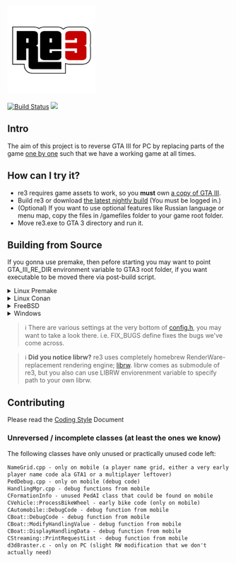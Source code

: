<img src="https://github.com/GTAmodding/re3/blob/master/logo.png?raw=true" alt="re3 logo" width="200">

[![Build Status](https://img.shields.io/endpoint.svg?url=https%3A%2F%2Factions-badge.atrox.dev%2FGTAmodding%2Fre3%2Fbadge%3Fref%3Dmaster&style=flat)](https://actions-badge.atrox.dev/GTAmodding/re3/goto?ref=master)
<a href="https://discord.gg/aKYAwCx92H"><img src="https://img.shields.io/badge/discord-join-7289DA.svg?logo=discord&longCache=true&style=flat" /></a>

## Intro

The aim of this project is to reverse GTA III for PC by replacing
parts of the game [one by one](https://en.wikipedia.org/wiki/Ship_of_Theseus)
such that we have a working game at all times.

## How can I try it?

- re3 requires game assets to work, so you **must** own [a copy of GTA III](https://store.steampowered.com/app/12100/Grand_Theft_Auto_III/).
- Build re3 or download [the latest nightly build](https://github.com/GTAmodding/re3/actions) (You must be logged in.)
- (Optional) If you want to use optional features like Russian language or menu map, copy the files in /gamefiles folder to your game root folder.
- Move re3.exe to GTA 3 directory and run it.

## Building from Source  

If you gonna use premake, then pefore starting you may want to point GTA_III_RE_DIR environment variable to GTA3 root folder, if you want executable to be moved there via post-build script.

<details><summary>Linux Premake</summary>

For Linux using premake, proceed: [Building on Linux](https://github.com/GTAmodding/re3/wiki/Building-on-Linux)

</details>

<details><summary>Linux Conan</summary>

Obtain source code.
```
git clone https://github.com/GTAmodding/re3.git
cd re3
git submodule init
git submodule update --recursive
```
Install python and conan, and then run build.
```
conan export vendor/librw librw/master@
mkdir build
cd build
conan install .. re3/master@ -if build -o re3:audio=openal -o librw:platform=gl3 -o librw:gl3_gfxlib=glfw --build missing -s re3:build_type=RelWithDebInfo -s librw:build_type=RelWithDebInfo
conan build .. -if build -bf build -pf package
```
</details>

<details><summary>FreeBSD</summary>

For FreeBSD using premake, proceed: [Building on FreeBSD](https://github.com/GTAmodding/re3/wiki/Building-on-FreeBSD)

</details>

<details><summary>Windows</summary>

Assuming you have Visual Studio:
- Clone the repo using the argument `--recursive`.
- Run one of the `premake-vsXXXX.cmd` variants on root folder.
- Open the project via Visual Studio  
    
**If you use 64-bit D3D9**: We don't ship 64-bit Dx9 SDK. You need to download it from Microsoft if you don't have it(although it should come pre-installed after some Windows version)  

**If you choose OpenAL on Windows** You must read [Running OpenAL build on Windows](https://github.com/GTAmodding/re3/wiki/Running-OpenAL-build-on-Windows).
</details>

> :information_source: There are various settings at the very bottom of [config.h](https://github.com/GTAmodding/re3/tree/master/src/core/config.h), you may want to take a look there. i.e. FIX_BUGS define fixes the bugs we've come across.

> :information_source: **Did you notice librw?** re3 uses completely homebrew RenderWare-replacement rendering engine; [librw](https://github.com/aap/librw/). librw comes as submodule of re3, but you also can use LIBRW enviorenment variable to specify path to your own librw.

## Contributing
Please read the [Coding Style](https://github.com/GTAmodding/re3/blob/master/CODING_STYLE.md) Document

### Unreversed / incomplete classes (at least the ones we know)
The following classes have only unused or practically unused code left:
```
NameGrid.cpp - only on mobile (a player name grid, either a very early player name code ala GTA1 or a multiplayer leftover)
PedDebug.cpp - only on mobile (debug code)
HandlingMgr.cpp - debug functions from mobile
CFormationInfo - unused PedAI class that could be found on mobile
CVehicle::ProcessBikeWheel - early bike code (only on mobile)
CAutomobile::DebugCode - debug function from mobile
CBoat::DebugCode - debug function from mobile
CBoat::ModifyHandlingValue - debug function from mobile
CBoat::DisplayHandlingData - debug function from mobile
CStreaming::PrintRequestList - debug function from mobile
d3d8raster.c - only on PC (slight RW modification that we don't actually need)
```

